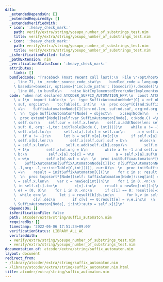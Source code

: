 ```yaml
---
data:
  _extendedDependsOn: []
  _extendedRequiredBy: []
  _extendedVerifiedWith:
  - icon: ':heavy_check_mark:'
    path: verify/extra/string/yosupo_number_of_substrings_test.nim
    title: verify/extra/string/yosupo_number_of_substrings_test.nim
  - icon: ':heavy_check_mark:'
    path: verify/extra/string/yosupo_number_of_substrings_test.nim
    title: verify/extra/string/yosupo_number_of_substrings_test.nim
  _isVerificationFailed: false
  _pathExtension: nim
  _verificationStatusIcon: ':heavy_check_mark:'
  attributes:
    links: []
  bundledCode: "Traceback (most recent call last):\n  File \"/opt/hostedtoolcache/Python/3.10.6/x64/lib/python3.10/site-packages/onlinejudge_verify/documentation/build.py\"\
    , line 71, in _render_source_code_stat\n    bundled_code = language.bundle(stat.path,\
    \ basedir=basedir, options={'include_paths': [basedir]}).decode()\n  File \"/opt/hostedtoolcache/Python/3.10.6/x64/lib/python3.10/site-packages/onlinejudge_verify/languages/nim.py\"\
    , line 86, in bundle\n    raise NotImplementedError\nNotImplementedError\n"
  code: "when not declared ATCODER_SUFFIX_AUTOMATION_HPP:\n  const ATCODER_SUFFIX_AUTOMATION_HPP*\
    \ = 1\n  import tables\n  \n  type SuffixAutomatonNode*[C] = ref object\n    len,\
    \ suf, org:int\n    to:Table[C, int]\n  \n  proc copy*[C](nd:SuffixAutomatonNode[C]):SuffixAutomatonNode[C]\
    \ =\n    SuffixAutomatonNode[C](len:nd.len, suf:nd.suf, org:nd.org, to:nd.to)\n\
    \  \n  type SuffixAutomaton*[Node] = object\n    x:seq[Node]\n    cur:int\n  \n\
    \  proc extend*[Node](self:var SuffixAutomaton[Node], c:Node.C) =\n    var a =\
    \ self.cur\n    self.cur = self.x.len\n    self.x.add(Node(len: self.x[a].len+1,\
    \ suf: 0, org: -1,to: initTable[Node.C, int]()))\n    while a != -1 and c notin\
    \ self.x[a].to:\n      self.x[a].to[c] = self.cur\n      a = self.x[a].suf\n \
    \   if a != -1:\n      let b = self.x[a].to[c]\n      if self.x[a].len + 1 ==\
    \ self.x[b].len:\n        self.x[self.cur].suf = b\n      else:\n        let w\
    \ = self.x.len\n        self.x.add(self.x[b].copy)\n        self.x[w].len = self.x[a].len\
    \ + 1\n        self.x[w].org = b\n        while a != -1 and self.x[a].to[c] ==\
    \ b:\n          self.x[a].to[c] = w\n          a = self.x[a].suf\n        self.x[self.cur].suf\
    \ = w\n        self.x[b].suf = w\n  \n  proc initSuffixautomaton*[C]():auto =\n\
    \    SuffixAutomaton[SuffixAutomatonNode[C]](x: @[SuffixAutomatonNode[C](len:0,suf:\
    \ -1,org: -1,to:initTable[C,int]())], cur:0)\n  \n  proc initSuffixautomaton*[C](s:string):auto\
    \ =\n    result = initSuffixAutomaton[C]()\n    for c in s: result.extend(c)\n\
    \  \n  proc toposort*[Node](self: SuffixAutomaton[Node]):seq[int] =\n    let n\
    \ = self.x.len\n    var c = newSeq[int](n)\n    for i in 0..<n:\n      for k,v\
    \ in self.x[i].to:\n        c[v].inc\n    result = newSeq[int](n)\n    var (b,\
    \ e) = (0, 0)\n    for i in 0..<n:\n      if c[i] == 0: result[e]=i;e.inc\n  \
    \  while e<n:\n      let i = result[b];b.inc\n      for k,v in self.x[i].to:\n\
    \        c[v].dec\n        if c[v] == 0:result[e] = v;e.inc\n  \n  proc `[]`*[Node](self:\
    \ SuffixAutomaton[Node], i:int):auto = self.x[i]\n"
  dependsOn: []
  isVerificationFile: false
  path: atcoder/extra/string/suffix_automaton.nim
  requiredBy: []
  timestamp: '2022-06-06 17:51:24+09:00'
  verificationStatus: LIBRARY_ALL_AC
  verifiedWith:
  - verify/extra/string/yosupo_number_of_substrings_test.nim
  - verify/extra/string/yosupo_number_of_substrings_test.nim
documentation_of: atcoder/extra/string/suffix_automaton.nim
layout: document
redirect_from:
- /library/atcoder/extra/string/suffix_automaton.nim
- /library/atcoder/extra/string/suffix_automaton.nim.html
title: atcoder/extra/string/suffix_automaton.nim
---
```

